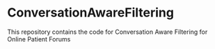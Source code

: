 # ConversationAwareFiltering
This repository contains the code for Conversation Aware Filtering for Online Patient Forums
